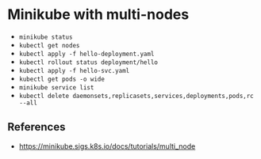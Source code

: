 # Minikube with multi-nodes

- `minikube status`
- `kubectl get nodes`
- `kubectl apply -f hello-deployment.yaml`
- `kubectl rollout status deployment/hello`
- `kubectl apply -f hello-svc.yaml`
- `kubectl get pods -o wide`
- `minikube service list`
- `kubectl delete daemonsets,replicasets,services,deployments,pods,rc --all`

## References
- https://minikube.sigs.k8s.io/docs/tutorials/multi_node
